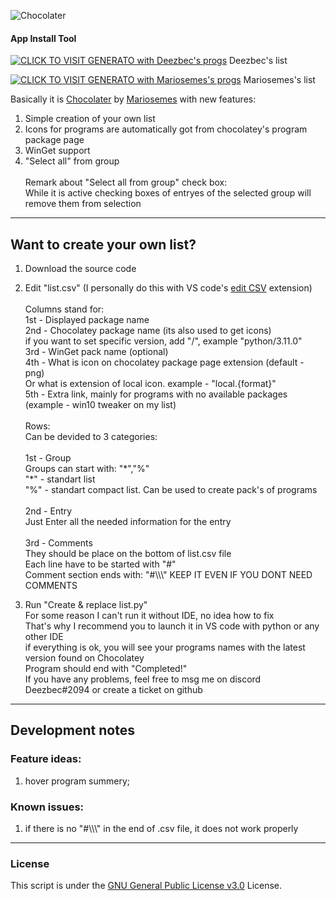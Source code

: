 ![Chocolater](https://raw.githubusercontent.com/mariosemes/Chocolater/main/images/simple-logo.jpg "Chocolater")
#### App Install Tool

[![CLICK TO VISIT GENERATO with Deezbec's progs](https://img.shields.io/badge/Click_To_Visit_Generator-blue.svg?style=for-the-badge)](https://raw.githack.com/Deezbec/Chocolater-and-WinGeter/main/generator.html)
Deezbec's list

[![CLICK TO VISIT GENERATO with Mariosemes's progs](https://img.shields.io/badge/Click_To_Visit_Generator-blue.svg?style=for-the-badge)](https://raw.githack.com/Deezbec/Chocolater-and-WinGeter/main/additional%20files%20and%20progs/generator_mariosemes.html)
Mariosemes's list

Basically it is [Chocolater](https://github.com/mariosemes/Chocolater) by [Mariosemes](https://github.com/mariosemes) with new features:

1) Simple creation of your own list
2) Icons for programs are automatically got from chocolatey's program package page
3) WinGet support
4) "Select all" from group<br><br>
Remark about "Select all from group" check box: <br> While it is active checking boxes of entryes of the selected group will remove them from selection

------------
## Want to create your own list?

1) Download the source code
2) Edit "list.csv" (I personally do this with VS code's [edit CSV](https://marketplace.visualstudio.com/items?itemName=janisdd.vscode-edit-csv) extension)<br><br>
Columns stand for:  
1st - Displayed package name  
2nd - Chocolatey package name (its also used to get icons)  
if you want to set specific version, add "/<versionNumber>", example "python/3.11.0"  
3rd - WinGet pack name (optional)  
4th - What is icon on chocolatey package page extension (default - png)  
      Or what is extension of local icon. example - "local.{format}"  
5th - Extra link, mainly for programs with no available packages (example - win10 tweaker on my list)<br><br>
Rows:  
Can be devided to 3 categories:<br><br>
1st -  Group  
Groups can start with:  "\*","%"  
"\*" - standart list  
"%" - standart compact list. Can be used to create pack's of programs  <br><br>
2nd - Entry  
Just Enter all the needed information for the entry<br><br>
3rd - Comments  
They should be place on the bottom of list.csv file  
Each line have to be started with "#"  
Comment section ends with: "#\\\\\\" KEEP IT EVEN IF YOU DONT NEED COMMENTS

3) Run "Create & replace list.py"  
For some reason I can't run it without IDE, no idea how to fix  
That's why I recommend you to launch it in VS code with python or any other IDE  
if everything is ok, you will see your programs names with the latest version found on Chocolatey  
Program should end with "Completed!"  
If you have any problems, feel free to msg me on discord Deezbec#2094 or create a ticket on github  

------------
## Development notes

### Feature ideas:  
1) hover program summery;  


### Known issues:  
1) if there is no "#\\\\\\" in the end of .csv file, it does not work properly 




------------
### License
This script is under the [GNU General Public License v3.0](https://github.com/mariosemes/Chocolater/blob/main/LICENSE "GNU General Public License v3.0") License.

